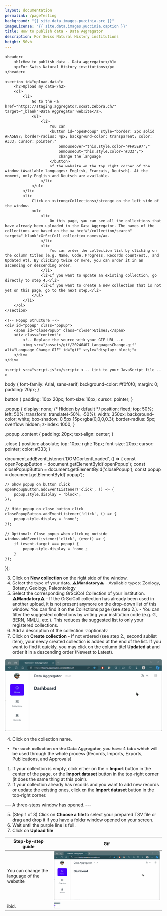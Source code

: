 ```yaml
---
layout: documentation
permalink: /pageTesting
background: "{{ site.data.images.puccinia‎.src }}"
imageLicense: "{{ site.data.images.puccinia‎.caption }}"
title: How to publish data - Data Aggregator
description: For Swiss Natural History institutions
height: 50vh
---
```


<html lang="en">

<head>
    <meta charset="UTF-8">
    <meta name="viewport" content="width=device-width, initial-scale=1.0">
    <link rel="stylesheet" href="styles.css"> <!-- Link to your CSS file -->
    <title>How to publish data - Data Aggregator</title>
</head>

<body>

    <header>
        <h1>How to publish data - Data Aggregator</h1>
        <p>For Swiss Natural History institutions</p>
    </header>

    <section id="upload-data">
        <h2>Upload my data</h2>
        <ol>
            <li>
                Go to the <a href="https://staging.aggregator.scnat.zebbra.ch/" target="_blank">Data Aggregator website</a>.
                <ul>
                    <li>
                        You can 
                        <button id="openPopup" style="border: 2px solid #FA5E97; border-radius: 4px; background-color: transparent; color: #333; cursor: pointer;"
                            onmouseover="this.style.color='#FA5E97';"
                            onmouseout="this.style.color='#333';">
                            change the language
                        </button> 
                        of the website on the top right corner of the window (Available languages: English, Français, Deutsch). At the moment, only English and Deutsch are available.
                    </li>
                </ul>
            </li>
            <li>
                Click on <strong>Collections</strong> on the left side of the window.
                <ul>
                    <li>
                        On this page, you can see all the collections that have already been uploaded in the Data Aggregator. The names of the collections are based on the <a href="/collection/search" target="_blank">GrSciColl collection names</a>.
                    </li>
                    <li>
                        You can order the collection list by clicking on the column titles (e.g. Name, Code, Progress, Records count/est., and Updated At). By clicking twice or more, you can order it in an ascending or descending order.
                    </li>
                    <li>If you want to update an existing collection, go directly to step 4.</li>
                    <li>If you want to create a new collection that is not yet on this page, go to the next step.</li>
                </ul>
            </li>
        </ol>
    </section>

    <!-- Popup Structure -->
    <div id="popup" class="popup">
        <span id="closePopup" class="close">&times;</span>
        <div class="content">
            <!-- Replace the source with your GIF URL -->
            <img src="/assets/gif/20240807_LanguagesChange.gif" alt="Language Change GIF" id="gif" style="display: block;">
        </div>
    </div>

    <script src="script.js"></script> <!-- Link to your JavaScript file -->

</body>

</html>

body {
    font-family: Arial, sans-serif;
    background-color: #f0f0f0;
    margin: 0;
    padding: 20px;
}

button {
    padding: 10px 20px;
    font-size: 16px;
    cursor: pointer;
}

.popup {
    display: none; /* Hidden by default */
    position: fixed;
    top: 50%;
    left: 50%;
    transform: translate(-50%, -50%);
    width: 350px;
    background-color: white;
    box-shadow: 0 5px 15px rgba(0,0,0,0.3);
    border-radius: 5px;
    overflow: hidden;
    z-index: 1000;
}

.popup .content {
    padding: 20px;
    text-align: center;
}

.close {
    position: absolute;
    top: 10px;
    right: 15px;
    font-size: 20px;
    cursor: pointer;
    color: #333;
}

document.addEventListener('DOMContentLoaded', () => {
    const openPopupButton = document.getElementById('openPopup');
    const closePopupButton = document.getElementById('closePopup');
    const popup = document.getElementById('popup');

    // Show popup on button click
    openPopupButton.addEventListener('click', () => {
        popup.style.display = 'block';
    });

    // Hide popup on close button click
    closePopupButton.addEventListener('click', () => {
        popup.style.display = 'none';
    });

    // Optional: Close popup when clicking outside
    window.addEventListener('click', (event) => {
        if (event.target === popup) {
            popup.style.display = 'none';
        }
    });
});


3. Click on **New collection** on the right side of the window.
  1. Select the type of your data. ⚠️**Mandatory**⚠️
    - Available types: Zoology, Botany, Geology, Paleontology
  2. Select the corresponding GrSciColl Collection of your institution. ⚠️**Mandatory**⚠️
    - If the GrSciColl collection has already been used in another upload, it is not present anymore on the drop-down list of this window. You can find it on the Collections page (see step 2.).
    - You can filter the suggested collections by writing your institution code (e.g. G, BERN, NMLU, etc.). This reduces the suggested list to only your registered collections.
  3. Add a description of the collection. 💡optional💡
  4. Click on **Create collection**
    - If not ordered (see step 2., second sublist item), your newly created collection is added at the end of the list. If you want to find it quickly, you may click on the column titel **Updated at** and order it in a descending order (Newest to Latest).

![gif test](/assets/gif/20240807_LanguagesChange.gif)

4. Click on the collection name.
  - For each collection on the Data Aggregator, you have 4 tabs which will be used through the whole process (Records, Imports, Exports, Publications, and Approvals)
  1. If your collection is empty, click either on the **+ Import** button in the center of the page, or the **Import dataset** button in the top-right corner (it does the same thing at this point).
  2. If your collection already has records and you want to add new records or update the existing ones, click on the **Import dataset** button in the top-right corner.

--- A three-steps window has opened. ---

5. (Step 1 of 3) Click on **Choose a file** to select your prepared TSV file or drag and drop it if you have a folder window opened on your screen.
  1. Wait until the purple line is full.
  2. Click on **Upload file**




| Step-by-step guide | Gif |
| ------------------ | --- |
| You can change the language of the webstite | ![gif test](/assets/gif/20240807_LanguagesChange.gif) |
| ibid. | <img src="/assets/gif/20240807_LanguagesChange.gif" width="20" height="20" /> |
